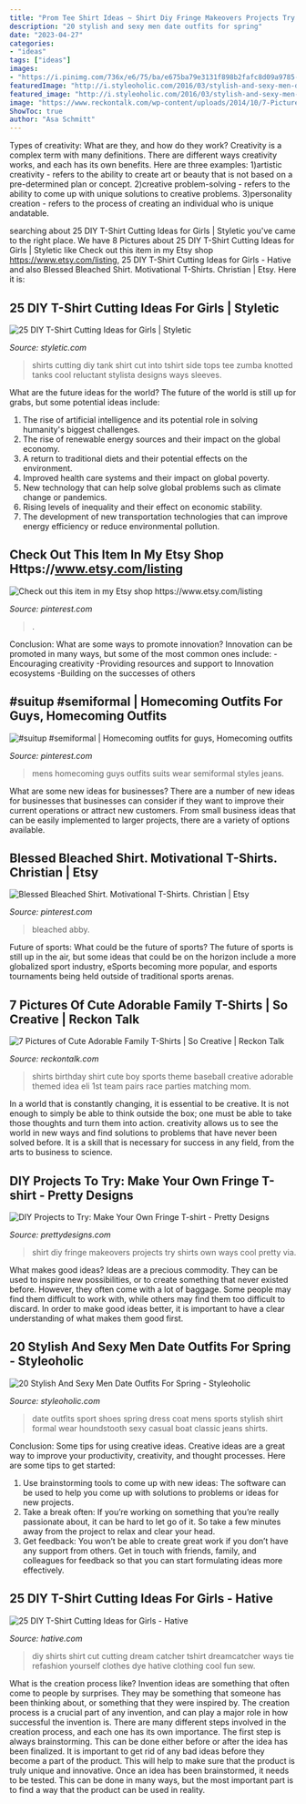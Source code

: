 ```yaml
---
title: "Prom Tee Shirt Ideas ~ Shirt Diy Fringe Makeovers Projects Try Shirts Own Ways Cool Pretty Via"
description: "20 stylish and sexy men date outfits for spring"
date: "2023-04-27"
categories:
- "ideas"
tags: ["ideas"]
images:
- "https://i.pinimg.com/736x/e6/75/ba/e675ba79e3131f898b2fafc8d09a9785--dapper-men-mens-fashion.jpg"
featuredImage: "http://i.styleoholic.com/2016/03/stylish-and-sexy-men-date-outfits-for-spring-7.jpg"
featured_image: "http://i.styleoholic.com/2016/03/stylish-and-sexy-men-date-outfits-for-spring-7.jpg"
image: "https://www.reckontalk.com/wp-content/uploads/2014/10/7-Pictures-of-Cute-Adorable-Family-T-Shirts-So-Creative-1.jpg"
ShowToc: true
author: "Asa Schmitt"
---
```



Types of creativity: What are they, and how do they work?
Creativity is a complex term with many definitions. There are different ways creativity works, and each has its own benefits. Here are three examples:
1)artistic creativity - refers to the ability to create art or beauty that is not based on a pre-determined plan or concept.
2)creative problem-solving - refers to the ability to come up with unique solutions to creative problems.
3)personality creation - refers to the process of creating an individual who is unique andatable.

	

		
searching about 25 DIY T-Shirt Cutting Ideas for Girls | Styletic you've came to the right place. We have 8 Pictures about 25 DIY T-Shirt Cutting Ideas for Girls | Styletic like Check out this item in my Etsy shop https://www.etsy.com/listing, 25 DIY T-Shirt Cutting Ideas for Girls - Hative and also Blessed Bleached Shirt. Motivational T-Shirts. Christian | Etsy. Here it is:
		
    
## 25 DIY T-Shirt Cutting Ideas For Girls | Styletic

<img loading=lazy src="https://styletic.com/wp-content/uploads/2014/11/diy-tshirt-cutting-ideas/22-cutting-shirts-into-tank-tops.jpg" onerror="this.onerror=null;this.src='https://tse4.mm.bing.net/th?id=OIP.ligGZPDzb2KKBMl05sedxgHaLJ&amp;pid=15.1';" alt="25 DIY T-Shirt Cutting Ideas for Girls | Styletic">

_Source: styletic.com_

>shirts cutting diy tank shirt cut into tshirt side tops tee zumba knotted tanks cool reluctant stylista designs ways sleeves. 

	

What are the future ideas for the world?
The future of the world is still up for grabs, but some potential ideas include: 
1. The rise of artificial intelligence and its potential role in solving humanity's biggest challenges. 
2. The rise of renewable energy sources and their impact on the global economy. 
3. A return to traditional diets and their potential effects on the environment. 
4. Improved health care systems and their impact on global poverty. 
5. New technology that can help solve global problems such as climate change or pandemics. 
6. Rising levels of inequality and their effect on economic stability. 
7. The development of new transportation technologies that can improve energy efficiency or reduce environmental pollution.

    
## Check Out This Item In My Etsy Shop Https://www.etsy.com/listing

<img loading=lazy src="https://i.pinimg.com/736x/76/d5/b7/76d5b7df549bd766d3da8e635e7a5422.jpg" onerror="this.onerror=null;this.src='https://tse3.mm.bing.net/th?id=OIP.daSkkbdChW2B6ggPcpmRVQHaG9&amp;pid=15.1';" alt="Check out this item in my Etsy shop https://www.etsy.com/listing">

_Source: pinterest.com_

>. 

	

Conclusion: What are some ways to promote innovation?
Innovation can be promoted in many ways, but some of the most common ones include: 
-Encouraging creativity 
-Providing resources and support to Innovation ecosystems 
-Building on the successes of others

    
## #suitup #semiformal | Homecoming Outfits For Guys, Homecoming Outfits

<img loading=lazy src="https://i.pinimg.com/736x/e6/75/ba/e675ba79e3131f898b2fafc8d09a9785--dapper-men-mens-fashion.jpg" onerror="this.onerror=null;this.src='https://tse3.mm.bing.net/th?id=OIP.uxe87ga5StZnQQIW7RP8TgHaQV&amp;pid=15.1';" alt="#suitup #semiformal | Homecoming outfits for guys, Homecoming outfits">

_Source: pinterest.com_

>mens homecoming guys outfits suits wear semiformal styles jeans. 

	

What are some new ideas for businesses?
There are a number of new ideas for businesses that businesses can consider if they want to improve their current operations or attract new customers. From small business ideas that can be easily implemented to larger projects, there are a variety of options available.

    
## Blessed Bleached Shirt. Motivational T-Shirts. Christian | Etsy

<img loading=lazy src="https://i.pinimg.com/736x/d6/d3/9e/d6d39e314afdfdaea6002f614c17e186.jpg" onerror="this.onerror=null;this.src='https://tse1.mm.bing.net/th?id=OIP.qVMXCjl2uh-mZnrYNoG8UAHaJ4&amp;pid=15.1';" alt="Blessed Bleached Shirt. Motivational T-Shirts. Christian | Etsy">

_Source: pinterest.com_

>bleached abby. 

	

Future of sports: What could be the future of sports?
The future of sports is still up in the air, but some ideas that could be on the horizon include a more globalized sport industry, eSports becoming more popular, and esports tournaments being held outside of traditional sports arenas.

    
## 7 Pictures Of Cute Adorable Family T-Shirts | So Creative | Reckon Talk

<img loading=lazy src="https://www.reckontalk.com/wp-content/uploads/2014/10/7-Pictures-of-Cute-Adorable-Family-T-Shirts-So-Creative-1.jpg" onerror="this.onerror=null;this.src='https://tse3.mm.bing.net/th?id=OIP.fjmnl3OryGXDWJPX9Vg7jQHaJ4&amp;pid=15.1';" alt="7 Pictures of Cute Adorable Family T-Shirts | So Creative | Reckon Talk">

_Source: reckontalk.com_

>shirts birthday shirt cute boy sports theme baseball creative adorable themed idea eli 1st team pairs race parties matching mom. 

	

In a world that is constantly changing, it is essential to be creative. It is not enough to simply be able to think outside the box; one must be able to take those thoughts and turn them into action. creativity allows us to see the world in new ways and find solutions to problems that have never been solved before. It is a skill that is necessary for success in any field, from the arts to business to science.

    
## DIY Projects To Try: Make Your Own Fringe T-shirt - Pretty Designs

<img loading=lazy src="https://www.prettydesigns.com/wp-content/uploads/2014/05/T-shirt-Makeovers.jpg" onerror="this.onerror=null;this.src='https://tse2.mm.bing.net/th?id=OIP.TS0vuDr9ghKOmAt4o37XKQHaJz&amp;pid=15.1';" alt="DIY Projects to Try: Make Your Own Fringe T-shirt - Pretty Designs">

_Source: prettydesigns.com_

>shirt diy fringe makeovers projects try shirts own ways cool pretty via. 

	

What makes good ideas?
Ideas are a precious commodity. They can be used to inspire new possibilities, or to create something that never existed before. However, they often come with a lot of baggage. Some people may find them difficult to work with, while others may find them too difficult to discard. In order to make good ideas better, it is important to have a clear understanding of what makes them good first.

    
## 20 Stylish And Sexy Men Date Outfits For Spring - Styleoholic

<img loading=lazy src="http://i.styleoholic.com/2016/03/stylish-and-sexy-men-date-outfits-for-spring-7.jpg" onerror="this.onerror=null;this.src='https://tse3.mm.bing.net/th?id=OIP.ol_GT7BtGbpX1jEtjVFGmgHaJ4&amp;pid=15.1';" alt="20 Stylish And Sexy Men Date Outfits For Spring - Styleoholic">

_Source: styleoholic.com_

>date outfits sport shoes spring dress coat mens sports stylish shirt formal wear houndstooth sexy casual boat classic jeans shirts. 

	

Conclusion: Some tips for using creative ideas.
Creative ideas are a great way to improve your productivity, creativity, and thought processes. Here are some tips to get started: 
1. Use brainstorming tools to come up with new ideas: The software can be used to help you come up with solutions to problems or ideas for new projects. 
2. Take a break often: If you’re working on something that you’re really passionate about, it can be hard to let go of it. So take a few minutes away from the project to relax and clear your head. 
3. Get feedback: You won’t be able to create great work if you don’t have any support from others. Get in touch with friends, family, and colleagues for feedback so that you can start formulating ideas more effectively.

    
## 25 DIY T-Shirt Cutting Ideas For Girls - Hative

<img loading=lazy src="https://hative.com/wp-content/uploads/2014/11/diy-tshirt-cutting-ideas/5-dream-catcher-t-shirt-cutting.jpg" onerror="this.onerror=null;this.src='https://tse3.mm.bing.net/th?id=OIP.uLNYmssWiF6RjMp1GzodowHaPO&amp;pid=15.1';" alt="25 DIY T-Shirt Cutting Ideas for Girls - Hative">

_Source: hative.com_

>diy shirts shirt cut cutting dream catcher tshirt dreamcatcher ways tie refashion yourself clothes dye hative clothing cool fun sew. 

	

What is the creation process like?
Invention ideas are something that often come to people by surprises. They may be something that someone has been thinking about, or something that they were inspired by. The creation process is a crucial part of any invention, and can play a major role in how successful the invention is. There are many different steps involved in the creation process, and each one has its own importance. 
The first step is always brainstorming. This can be done either before or after the idea has been finalized. It is important to get rid of any bad ideas before they become a part of the product. This will help to make sure that the product is truly unique and innovative. Once an idea has been brainstormed, it needs to be tested. This can be done in many ways, but the most important part is to find a way that the product can be used in reality.

